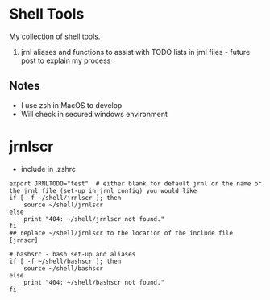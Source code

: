 # Shell Tools

My collection of shell tools.
1. jrnl aliases and functions to assist with TODO lists in jrnl files - future post to explain my process

## Notes
- I use zsh in MacOS to develop
- Will check in secured windows environment

# jrnlscr
- include in .zshrc
```
export JRNLTODO="test"  # either blank for default jrnl or the name of the jrnl file (set-up in jrnl config) you would like
if [ -f ~/shell/jrnlscr ]; then
    source ~/shell/jrnlscr
else
    print "404: ~/shell/jrnlscr not found."
fi
## replace ~/shell/jrnlscr to the location of the include file [jrnscr]

# bashsrc - bash set-up and aliases
if [ -f ~/shell/bashscr ]; then
    source ~/shell/bashscr
else
    print "404: ~/shell/bashscr not found."
fi
```
